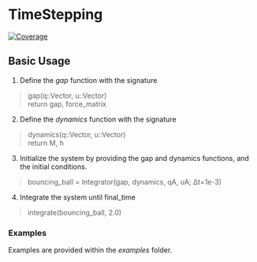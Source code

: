 # TimeStepping

[![Coverage](https://codecov.io/gh/Symplectomorphism/TimeStepping.jl/branch/master/graph/badge.svg)](https://codecov.io/gh/Symplectomorphism/TimeStepping.jl)

## Basic Usage

1. Define the _gap_ function with the signature
> gap(q::Vector, u::Vector)\
> return gap, force_matrix

2. Define the _dynamics_ function with the signature
> dynamics(q::Vector, u::Vector)\
> return M, h

3. Initialize the system by providing the gap and dynamics functions, and the initial conditions.
> bouncing_ball = Integrator(gap, dynamics, qA, uA; Δt=1e-3)

4. Integrate the system until final_time
> integrate(bouncing_ball, 2.0)

### Examples
Examples are provided within the _examples_ folder.
